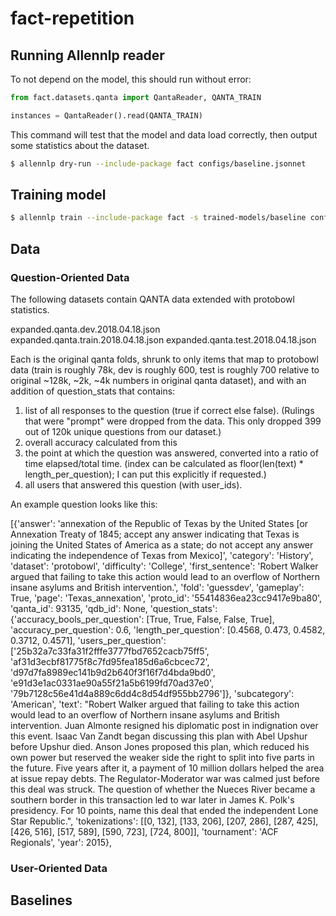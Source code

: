 # fact-repetition

## Running Allennlp reader

To not depend on the model, this should run without error:
```python
from fact.datasets.qanta import QantaReader, QANTA_TRAIN

instances = QantaReader().read(QANTA_TRAIN)
```

This command will test that the model and data load correctly, then output some statistics
about the dataset.
```bash
$ allennlp dry-run --include-package fact configs/baseline.jsonnet
```

## Training model
```bash
$ allennlp train --include-package fact -s trained-models/baseline configs/baseline.jsonnet
```


## Data
### Question-Oriented Data

The following datasets contain QANTA data extended with protobowl statistics.  

expanded.qanta.dev.2018.04.18.json   
expanded.qanta.train.2018.04.18.json
expanded.qanta.test.2018.04.18.json

Each is the original qanta folds, shrunk to only items that map to protobowl data (train is roughly 78k, dev is roughly 600, test is roughly 700 relative to original ~128k, ~2k, ~4k numbers in original qanta dataset), and with an addition of question_stats that contains:

1) list of all responses to the question (true if correct else false).  (Rulings that were "prompt" were dropped from the data. This only dropped 399 out of 120k unique questions from our dataset.)  
2) overall accuracy calculated from this
3) the point at which the question was answered, converted into a ratio of time elapsed/total time.  (index can be calculated as floor(len(text) * length_per_question);  I can put this explicitly if requested.)  
4) all users that answered this question (with user_ids).

An example question looks like this: 

[{'answer': 'annexation of the Republic of Texas by the United States [or Annexation Treaty of 1845; accept any answer indicating that Texas is joining the United States of America as a state; do not accept any answer indicating the independence of Texas from Mexico]',
  'category': 'History',
  'dataset': 'protobowl',
  'difficulty': 'College',
  'first_sentence': 'Robert Walker argued that failing to take this action would lead to an overflow of Northern insane asylums and British intervention.',
  'fold': 'guessdev',
  'gameplay': True,
  'page': 'Texas_annexation',
  'proto_id': '55414836ea23cc9417e9ba80',
  'qanta_id': 93135,
  'qdb_id': None,
  'question_stats': {'accuracy_bools_per_question': [True,
    True,
    False,
    False,
    True],
   'accuracy_per_question': 0.6,
   'length_per_question': [0.4568, 0.473, 0.4582, 0.3712, 0.4571],
   'users_per_question': ['25b32a7c33fa31f2fffe3777fbd7652cacb75ff5',
    'af31d3ecbf81775f8c7fd95fea185d6a6cbcec72',
    'd97d7fa8989ec141b9d2b640f3f16f7d4bda9bd0',
    'e91d3e1ac0331ae90a55f21a5b6199fd70ad37e0',
    '79b7128c56e41d4a889c6dd4c8d54df955bb2796']},
  'subcategory': 'American',
  'text': "Robert Walker argued that failing to take this action would lead to an overflow of Northern insane asylums and British intervention. Juan Almonte resigned his diplomatic post in indignation over this event. Isaac Van Zandt began discussing this plan with Abel Upshur before Upshur died. Anson Jones proposed this plan, which reduced his own power but reserved the weaker side the right to split into five parts in the future. Five years after it, a payment of 10 million dollars helped the area at issue repay debts. The Regulator-Moderator war was calmed just before this deal was struck. The question of whether the Nueces River became a southern border in this transaction led to war later in James K. Polk's presidency. For 10 points, name this deal that ended the independent Lone Star Republic.",
  'tokenizations': [[0, 132],
   [133, 206],
   [207, 286],
   [287, 425],
   [426, 516],
   [517, 589],
   [590, 723],
   [724, 800]],
  'tournament': 'ACF Regionals',
  'year': 2015},


### User-Oriented Data



## Baselines

